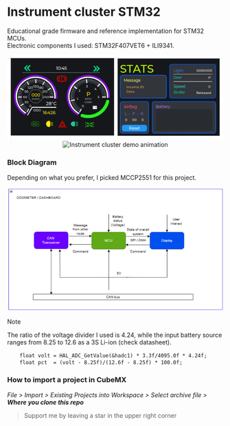 # Instrument cluster STM32
Educational grade firmware and reference implementation for STM32 MCUs.<br>
Electronic components I used: STM32F407VET6 + ILI9341.<br>
<div align="center">
  <img src="Img/d064f724-718f-4ddb-907f-fbcb4982ec22.png" alt="Comprehensive Layout" width="640" />
</div>
<div align="center">
  <img src="Img/IMG_0197.gif" alt="Instrument cluster demo animation" width="640" />
</div>

### Block Diagram
Depending on what you prefer, I picked MCCP2551 for this project.<br>

<div align="center">
  <img src="Img/blockdiagram.png" alt="Instrument cluster demo animation" width="640" />
</div> 

> [!NOTE]
> The ratio of the voltage divider I used is 4.24, while the input battery source ranges from 8.25 to 12.6 as a 3S Li-ion (check datasheet).
```
	float volt = HAL_ADC_GetValue(&hadc1) * 3.3f/4095.0f * 4.24f;
	float pct  = (volt - 8.25f)/(12.6f - 8.25f) * 100.0f;
```

### How to import a project in CubeMX
 _File > Import > Existing Projects into Workspace > Select archive file > ***Where you clone this repo***_
 > Support me by leaving a star in the upper right corner
